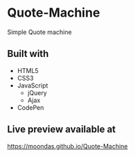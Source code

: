 # Quote-Machine

Simple Quote machine

## Built with

- HTML5
- CSS3
- JavaScript
  - jQuery
  - Ajax
- CodePen

## Live preview available at
https://moondas.github.io/Quote-Machine
